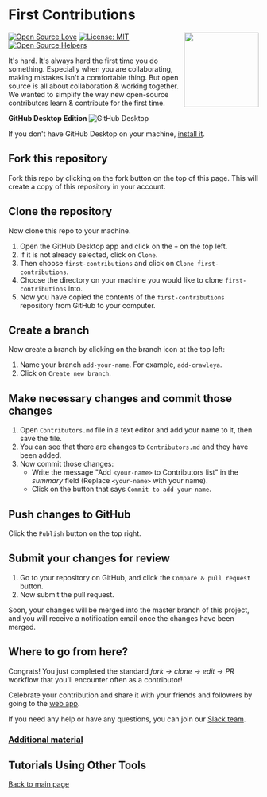 # First Contributions

[![Open Source Love](https://badges.frapsoft.com/os/v1/open-source.svg?v=103)](https://github.com/ellerbrock/open-source-badges/)
[<img align="right" width="150" src="https://firstcontributions.github.io/assets/gui-tool-tutorials/github-desktop-old-version-tutorial/join-slack-team.png">](https://join.slack.com/t/firstcontributors/shared_invite/zt-1hg51qkgm-Xc7HxhsiPYNN3ofX2_I8FA)
[![License: MIT](https://img.shields.io/badge/License-MIT-green.svg)](https://opensource.org/licenses/MIT)
[![Open Source Helpers](https://www.codetriage.com/roshanjossey/first-contributions/badges/users.svg)](https://www.codetriage.com/roshanjossey/first-contributions)

It's hard. It's always hard the first time you do something. Especially when you are collaborating, making mistakes isn't a comfortable thing. But open source is all about collaboration & working together. We wanted to simplify the way new open-source contributors learn & contribute for the first time.

**GitHub Desktop Edition**
![GitHub Desktop](https://desktop.github.com/images/desktop-icon.svg)

If you don't have GitHub Desktop on your machine, [install it](https://desktop.github.com/).

## Fork this repository

Fork this repo by clicking on the fork button on the top of this page. This will create a copy of this repository in your account.

## Clone the repository

Now clone this repo to your machine.

1. Open the GitHub Desktop app and click on the `+` on the top left.
2. If it is not already selected, click on `Clone`.
3. Then choose `first-contributions` and click on `Clone first-contributions`.
4. Choose the directory on your machine you would like to clone `first-contributions` into.
5. Now you have copied the contents of the `first-contributions` repository from GitHub to your computer.

## Create a branch

Now create a branch by clicking on the branch icon at the top left:

1. Name your branch `add-your-name`. For example, `add-crawleya`.
2. Click on `Create new branch`.

## Make necessary changes and commit those changes

1. Open `Contributors.md` file in a text editor and add your name to it, then save the file.
2. You can see that there are changes to `Contributors.md` and they have been added.
3. Now commit those changes:
   - Write the message "Add `<your-name>` to Contributors list" in the *summary* field (Replace `<your-name>` with your name).
   - Click on the button that says `Commit to add-your-name`.

## Push changes to GitHub

Click the `Publish` button on the top right.

## Submit your changes for review

1. Go to your repository on GitHub, and click the `Compare & pull request` button.
2. Now submit the pull request.

Soon, your changes will be merged into the master branch of this project, and you will receive a notification email once the changes have been merged.

## Where to go from here?

Congrats! You just completed the standard _fork -> clone -> edit -> PR_ workflow that you'll encounter often as a contributor!

Celebrate your contribution and share it with your friends and followers by going to the [web app](https://firstcontributions.github.io#social-share).

If you need any help or have any questions, you can join our [Slack team](https://join.slack.com/t/firstcontributors/shared_invite/zt-1hg51qkgm-Xc7HxhsiPYNN3ofX2_I8FA).

### [Additional material](../additional-material/git_workflow_senarios/additional-material.md)

## Tutorials Using Other Tools

[Back to main page](https://github.com/firstcontributions/first-contributions#tutorials-using-other-tools)
